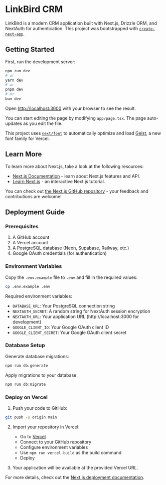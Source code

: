 # LinkBird CRM

LinkBird is a modern CRM application built with Next.js, Drizzle ORM, and NextAuth for authentication. This project was bootstrapped with [`create-next-app`](https://nextjs.org/docs/app/api-reference/cli/create-next-app).

## Getting Started

First, run the development server:

```bash
npm run dev
# or
yarn dev
# or
pnpm dev
# or
bun dev
```

Open [http://localhost:3000](http://localhost:3000) with your browser to see the result.

You can start editing the page by modifying `app/page.tsx`. The page auto-updates as you edit the file.

This project uses [`next/font`](https://nextjs.org/docs/app/building-your-application/optimizing/fonts) to automatically optimize and load [Geist](https://vercel.com/font), a new font family for Vercel.

## Learn More

To learn more about Next.js, take a look at the following resources:

- [Next.js Documentation](https://nextjs.org/docs) - learn about Next.js features and API.
- [Learn Next.js](https://nextjs.org/learn) - an interactive Next.js tutorial.

You can check out [the Next.js GitHub repository](https://github.com/vercel/next.js) - your feedback and contributions are welcome!

## Deployment Guide

### Prerequisites

1. A GitHub account
2. A Vercel account
3. A PostgreSQL database (Neon, Supabase, Railway, etc.)
4. Google OAuth credentials (for authentication)

### Environment Variables

Copy the `.env.example` file to `.env` and fill in the required values:

```bash
cp .env.example .env
```

Required environment variables:

- `DATABASE_URL`: Your PostgreSQL connection string
- `NEXTAUTH_SECRET`: A random string for NextAuth session encryption
- `NEXTAUTH_URL`: Your application URL (http://localhost:3000 for development)
- `GOOGLE_CLIENT_ID`: Your Google OAuth client ID
- `GOOGLE_CLIENT_SECRET`: Your Google OAuth client secret

### Database Setup

Generate database migrations:

```bash
npm run db:generate
```

Apply migrations to your database:

```bash
npm run db:migrate
```

### Deploy on Vercel

1. Push your code to GitHub:

```bash
git push -u origin main
```

2. Import your repository in Vercel:
   - Go to [Vercel](https://vercel.com/new)
   - Connect to your GitHub repository
   - Configure environment variables
   - Use `npm run vercel-build` as the build command
   - Deploy

3. Your application will be available at the provided Vercel URL.

For more details, check out the [Next.js deployment documentation](https://nextjs.org/docs/app/building-your-application/deploying).
